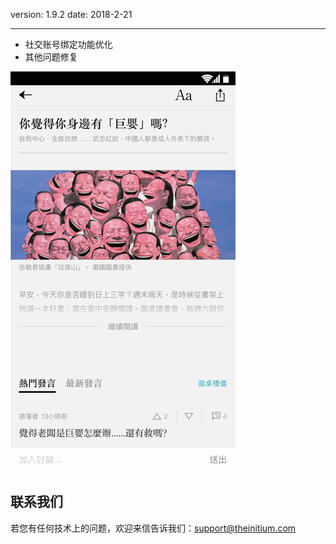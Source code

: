 version: 1.9.2
date: 2018-2-21

---

- 社交账号绑定功能优化
- 其他问题修复

![Today Widget](./initium-roundtable.png)


## 联系我们

若您有任何技术上的问题，欢迎来信告诉我们：[support@theinitium.com](mailto:support@theinitium.com)